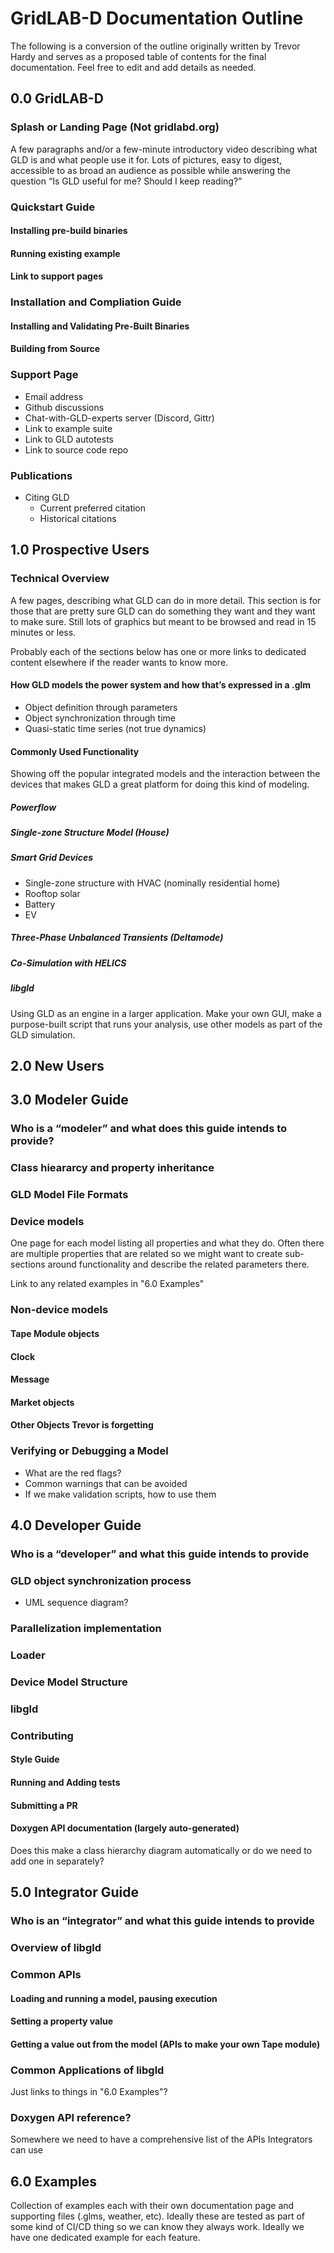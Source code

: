 # GridLAB-D Documentation Outline

The following is a conversion of the outline originally written by Trevor Hardy and serves as a proposed table of contents for the final documentation. Feel free to edit and add details as needed.

## 0.0 GridLAB-D

### Splash or Landing Page (Not gridlabd.org)
 A few paragraphs and/or a few-minute introductory video describing what GLD is and what people use it for. Lots of pictures, easy to digest, accessible to as broad an audience as possible while answering the question “Is GLD useful for me? Should I keep reading?” 

### Quickstart Guide

#### Installing pre-build binaries 

#### Running existing example 

#### Link to support pages 

### Installation and Compliation Guide

#### Installing and Validating Pre-Built Binaries

#### Building from Source

### Support Page
- Email address 
- Github discussions
- Chat-with-GLD-experts server (Discord, Gittr) 
- Link to example suite
- Link to GLD autotests 
- Link to source code repo


### Publications
- Citing GLD
  - Current preferred citation
  - Historical citations

## 1.0 Prospective Users

### Technical Overview
A few pages, describing what GLD can do in more detail. This section is for those that are pretty sure GLD can do something they want and they want to make sure. Still lots of graphics but meant to be browsed and read in 15 minutes or less.

Probably each of the sections below has one or more links to dedicated content elsewhere if the reader wants to know more.

#### How GLD models the power system and how that’s expressed in a .glm 
- Object definition through parameters 
- Object synchronization through time 
- Quasi-static time series (not true dynamics)

#### Commonly Used Functionality
Showing off the popular integrated models and the interaction between the devices that makes GLD a great platform for doing this kind of modeling.

##### Powerflow

##### Single-zone Structure Model (House)

##### Smart Grid Devices
- Single-zone structure with HVAC (nominally residential home) 
- Rooftop solar 
- Battery 
- EV 

##### Three-Phase Unbalanced Transients (Deltamode)

##### Co-Simulation with HELICS

##### libgld
Using GLD as an engine in a larger application. Make your own GUI, make a purpose-built script that runs your analysis, use other models as part of the GLD simulation.

## 2.0 New Users

## 3.0 Modeler Guide

### Who is a “modeler” and what does this guide intends to provide? 

### Class hieararcy and property inheritance

### GLD Model File Formats

### Device models
One page for each model listing all properties and what they do. Often there are multiple properties that are related so we might want to create sub-sections around functionality and describe the related parameters there.

Link to any related examples in "6.0 Examples"

### Non-device models

#### Tape Module objects

#### Clock

#### Message

#### Market objects

#### Other Objects Trevor is forgetting

### Verifying or Debugging a Model
- What are the red flags?
- Common warnings that can be avoided
- If we make validation scripts, how to use them


## 4.0 Developer Guide

### Who is a “developer” and what this guide intends to provide 

### GLD object synchronization process
- UML sequence diagram?

### Parallelization implementation 

### Loader 

### Device Model Structure

### libgld

### Contributing

#### Style Guide

#### Running and Adding tests

#### Submitting a PR

#### Doxygen API documentation (largely auto-generated) 
Does this make a class hierarchy diagram automatically or do we need to add one in separately?


## 5.0 Integrator Guide

### Who is an “integrator” and what this guide intends to provide 

### Overview of libgld

### Common APIs

#### Loading and running a model, pausing execution

#### Setting a property value 

#### Getting a value out from the model (APIs to make your own Tape module)

### Common Applications of libgld
Just links to things in "6.0 Examples"?

### Doxygen API reference?
Somewhere we need to have a comprehensive list of the APIs Integrators can use 



## 6.0 Examples
Collection of examples each with their own documentation page and supporting files (.glms, weather, etc). Ideally these are tested as part of some kind of CI/CD thing so we can know they always work. Ideally we have one dedicated example for each feature.
